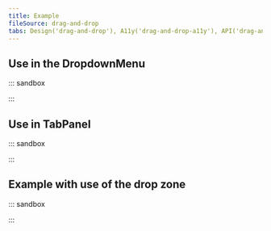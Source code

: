 ```yaml
---
title: Example
fileSource: drag-and-drop
tabs: Design('drag-and-drop'), A11y('drag-and-drop-a11y'), API('drag-and-drop-api'), Example('drag-and-drop-code'), Changelog('drag-and-drop-changelog')
---
```


## Use in the DropdownMenu

::: sandbox

<script lang="tsx">
//https://github.com/semrush/intergalactic/tree/master/website/docs/components/drag-and-drop/examples/list.tsx
import React from 'react';
import Select from '@semcore/ui/select';
import DnD from '@semcore/ui/drag-and-drop';

const initialOptions = Array(6)
  .fill(0)
  .map((i, idx) => ({
    value: idx,
    title: `Awesome option ${idx}`,
  }));

const Demo = () => {
  const [options, setOptions] = React.useState(initialOptions);

  const handleDnD = React.useCallback(
    ({ fromIndex, toIndex }: { fromIndex: number; toIndex: number }) => {
      setOptions((options) => {
        const newOptions = [...options];
        const swap = newOptions[fromIndex];
        newOptions[fromIndex] = newOptions[toIndex];
        newOptions[toIndex] = swap;
        return newOptions;
      });
    },
    [options],
  );

  return (
    <Select multiselect>
      <Select.Trigger />
      <Select.Menu>
        {({ highlightedIndex }) => {
          return (
            <DnD onDnD={handleDnD} customFocus={highlightedIndex}>
              {options.map((option, idx) => {
                const { value, title } = option;
                return (
                  <DnD.Draggable tag={Select.Option} value={value} key={idx} pr={5}>
                    {title}
                  </DnD.Draggable>
                );
              })}
            </DnD>
          );
        }}
      </Select.Menu>
    </Select>
  );
};


</script>

:::

## Use in TabPanel

::: sandbox

<script lang="tsx">
import React from 'react';
import DnD from '@semcore/ui/drag-and-drop';
import Badge from '@semcore/ui/badge';
import LinkedInM from '@semcore/ui/icon/LinkedIn/m';
import TabPanel from '@semcore/ui/tab-panel';

const icons = {
  social: (
    <TabPanel.Item.Addon>
      <LinkedInM />
    </TabPanel.Item.Addon>
  ),
  issues: (
    <TabPanel.Item.Addon>
      <Badge bg='red'>new</Badge>
    </TabPanel.Item.Addon>
  ),
};
const titles = {
  overview: 'Overview',
  issues: 'Issues',
  social: 'LinkedIn',
};

const Demo = () => {
  const [tabs, setTabs] = React.useState(['overview', 'issues', 'social']);
  const [currentTab, setCurrentTab] = React.useState('overview');
  const handleDnD = React.useCallback(({ fromIndex, toIndex }) => {
    setTabs((tabs) => {
      const from = tabs[fromIndex];
      tabs[fromIndex] = tabs[toIndex];
      tabs[toIndex] = from;
      return [...tabs];
    });
  }, []);

  return (
    <DnD
      tag={TabPanel}
      value={currentTab}
      onChange={(tab) => setCurrentTab(tab as string)}
      onDnD={handleDnD}
    >
      {tabs.map((tab) => (
        <DnD.Draggable placement='bottom' tag={TabPanel.Item} value={tab} key={tab} pb={0}>
          {icons[tab] ?? null}
          <TabPanel.Item.Text>{titles[tab]}</TabPanel.Item.Text>
        </DnD.Draggable>
      ))}
    </DnD>
  );
};


</script>

:::

## Example with use of the drop zone

::: sandbox

<script lang="tsx">
import React from 'react';
import DnD from '@semcore/ui/drag-and-drop';
import Card from '@semcore/ui/card';
import { Row, Col } from '@semcore/ui/grid';

const titles = { backlink: 'Backlink', keyword: 'Keyword', seo: 'On Page SEO' };
const Demo = () => {
  const [items, setItems] = React.useState(['backlink', 'keyword', 'seo']);
  const [saved, setSaved] = React.useState({});
  const handleDnD = React.useCallback(({ fromId, toId }) => {
    if (toId === 'drop-zone') {
      setSaved((saved) => ({ ...saved, [fromId]: true }));
    } else {
      setItems((items) => {
        const newItems = [...items];
        const fromIndex = items.indexOf(fromId);
        const toIndex = items.indexOf(toId);
        newItems[fromIndex] = items[toIndex];
        newItems[toIndex] = items[fromIndex];
        return newItems;
      });
    }
  }, []);

  return (
    <DnD tag={Row} gutter={4} onDnD={handleDnD}>
      <Col span={12} mb={4}>
        <DnD.DropZone h={73} style={{ display: 'flex' }} id='drop-zone'>
          {items
            .filter((item) => saved[item])
            .map((item) => (
              <Card key={item} mr={4}>
                <Card.Title tag='h4' inline my={0}>
                  {titles[item]}
                </Card.Title>
              </Card>
            ))}
        </DnD.DropZone>
      </Col>

      {items
        .filter((item) => !saved[item])
        .map((item) => (
          <Col span={4} mb={4} key={item}>
            <DnD.Draggable placement='top' id={item}>
              <Card>
                <Card.Title tag='h4' inline my={0}>
                  {titles[item]}
                </Card.Title>
              </Card>
            </DnD.Draggable>
          </Col>
        ))}
    </DnD>
  );
};


</script>

:::
